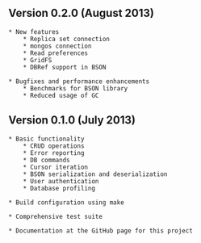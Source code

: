 ## Version 0.2.0 (August 2013)

    * New features
        * Replica set connection
        * mongos connection
        * Read preferences
        * GridFS
        * DBRef support in BSON

    * Bugfixes and performance enhancements
        * Benchmarks for BSON library
        * Reduced usage of GC

## Version 0.1.0 (July 2013)

    * Basic functionality
        * CRUD operations
        * Error reporting
        * DB commands
        * Cursor iteration
        * BSON serialization and deserialization
        * User authentication
        * Database profiling

    * Build configuration using make

    * Comprehensive test suite

    * Documentation at the GitHub page for this project
